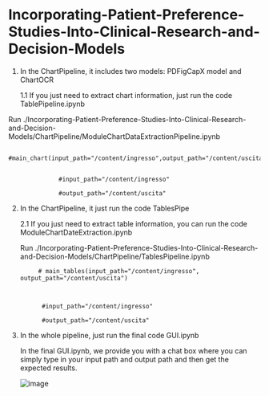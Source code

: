 # Incorporating-Patient-Preference-Studies-Into-Clinical-Research-and-Decision-Models


1. In the ChartPipeline, it includes two models: PDFigCapX model and ChartOCR



      1.1 If you just need to extract chart information, just run the code TablePipeline.ipynb

 
 Run ./Incorporating-Patient-Preference-Studies-Into-Clinical-Research-and-Decision-Models/ChartPipeline/ModuleChartDataExtractionPipeline.ipynb


                  #main_chart(input_path="/content/ingresso",output_path="/content/uscita")
            
            
                  #input_path="/content/ingresso"
            
                  #output_path="/content/uscita"


  


2. In the ChartPipeline, it just run the code TablesPipe
   

     2.1 If you just need to extract table information, you can run the code ModuleChartDateExtraction.ipynb

     Run ./Incorporating-Patient-Preference-Studies-Into-Clinical-Research-and-Decision-Models/ChartPipeline/TablesPipeline.ipynb

            # main_tables(input_path="/content/ingresso", output_path="/content/uscita")



             #input_path="/content/ingresso"
            
             #output_path="/content/uscita"



3. In the whole pipeline, just run the final code GUI.ipynb


      In the final GUI.ipynb, we provide you with a chat box where you can simply type in your input path and output path and then get the expected results.
   
      ![image](https://github.com/Guo-SY/Incorporating-Patient-Preference-Studies-Into-Clinical-Research-and-Decision-Models/assets/95298812/5e546c75-2087-4c9e-b169-9adc6770bb94)
   

   
